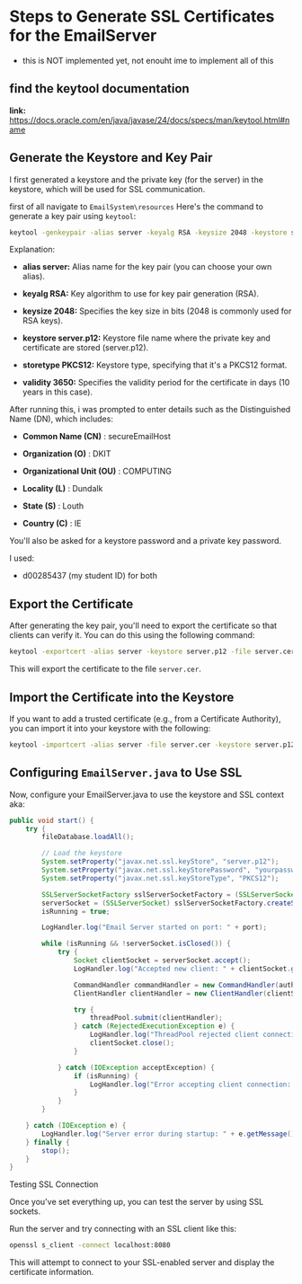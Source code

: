 # Steps to Generate SSL Certificates for the EmailServer
* this is NOT implemented yet, not enouht ime to implement all of this 


## find the keytool documentation
**link:** https://docs.oracle.com/en/java/javase/24/docs/specs/man/keytool.html#name

## Generate the Keystore and Key Pair
I first generated a keystore and the private key (for the server) in the keystore, which will be used for SSL communication.

first of all navigate to `EmailSystem\resources`
Here's the command to generate a key pair using `keytool`:
```bash
keytool -genkeypair -alias server -keyalg RSA -keysize 2048 -keystore server.p12 -storetype PKCS12 -validity 3650
```
Explanation:

- **alias server:** Alias name for the key pair (you can choose your own alias).

- **keyalg RSA:** Key algorithm to use for key pair generation (RSA).

- **keysize 2048:** Specifies the key size in bits (2048 is commonly used for RSA keys).

- **keystore server.p12:** Keystore file name where the private key and certificate are stored (server.p12).

- **storetype PKCS12:** Keystore type, specifying that it's a PKCS12 format.

- **validity 3650:** Specifies the validity period for the certificate in days (10 years in this case).

After running this, i was prompted to enter details such as the Distinguished Name (DN), which includes:

- **Common Name (CN)** : secureEmailHost

- **Organization (O)** : DKIT

- **Organizational Unit (OU)** : COMPUTING

- **Locality (L)** : Dundalk

- **State (S)** : Louth

- **Country (C)** : IE

You'll also be asked for a keystore password and a private key password.

I used:
- d00285437 (my student ID) for both

## Export the Certificate
After generating the key pair, you'll need to export the certificate so that clients can verify it. You can do this using the following command:

```bash
keytool -exportcert -alias server -keystore server.p12 -file server.cer
``` 
This will export the certificate to the file `server.cer`.

## Import the Certificate into the Keystore
If you want to add a trusted certificate (e.g., from a Certificate Authority), you can import it into your keystore with the following:
```bash
keytool -importcert -alias server -file server.cer -keystore server.p12
```
## Configuring `EmailServer.java` to Use SSL
Now, configure your EmailServer.java to use the keystore and SSL context aka:

```java 
public void start() {
    try {
        fileDatabase.loadAll();

        // Load the keystore
        System.setProperty("javax.net.ssl.keyStore", "server.p12");
        System.setProperty("javax.net.ssl.keyStorePassword", "yourpassword");
        System.setProperty("javax.net.ssl.keyStoreType", "PKCS12");

        SSLServerSocketFactory sslServerSocketFactory = (SSLServerSocketFactory) SSLServerSocketFactory.getDefault();
        serverSocket = (SSLServerSocket) sslServerSocketFactory.createServerSocket(port);
        isRunning = true;

        LogHandler.log("Email Server started on port: " + port);

        while (isRunning && !serverSocket.isClosed()) {
            try {
                Socket clientSocket = serverSocket.accept();
                LogHandler.log("Accepted new client: " + clientSocket.getRemoteSocketAddress());

                CommandHandler commandHandler = new CommandHandler(authService, emailService, sessionManager);
                ClientHandler clientHandler = new ClientHandler(clientSocket, commandHandler);

                try {
                    threadPool.submit(clientHandler);
                } catch (RejectedExecutionException e) {
                    LogHandler.log("ThreadPool rejected client connection: " + e.getMessage());
                    clientSocket.close();
                }

            } catch (IOException acceptException) {
                if (isRunning) {
                    LogHandler.log("Error accepting client connection: " + acceptException.getMessage());
                }
            }
        }

    } catch (IOException e) {
        LogHandler.log("Server error during startup: " + e.getMessage());
    } finally {
        stop();
    }
}

```
Testing SSL Connection

Once you've set everything up, you can test the server by using SSL sockets.

Run the server and try connecting with an SSL client like this:
```bash 
openssl s_client -connect localhost:8080
```
This will attempt to connect to your SSL-enabled server and display the certificate information.
